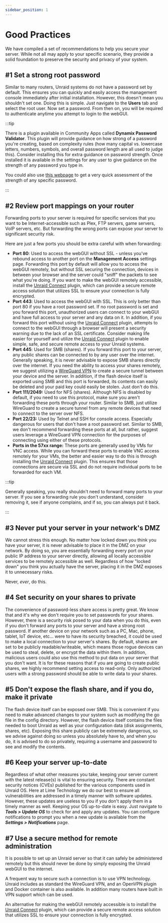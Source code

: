 ```yaml
---
sidebar_position: 1
---
```


# Good Practices

We have compiled a set of recommendations to help you secure your server. While not all may apply to your specific scenario, they provide a solid foundation to preserve the security and privacy of your system.

## \#1 Set a strong root password

Similar to many routers, Unraid systems do not have a password set by default. This ensures you can quickly and easily access the management console immediately after initial installation. However, this doesn't mean you shouldn't set one. Doing this is simple. Just navigate to the **Users** tab and select the root user. Now set a password. From then on, you will be required to authenticate anytime you attempt to login to the webGUI.

:::tip

There is a plugin available in Community Apps called **Dynamix Password Validator**. This plugin will provide guidance on how strong of a password you're creating, based on complexity rules (how many capital vs. lowercase letters, numbers, symbols, and overall password length are all used to judge this). Consider installing this for extra guidance on password strength. Once installed it is available in the settings for any user to give guidance on the strength of any password you type in.

You could also use [this webpage](https://bitwarden.com/password-strength/) to get a very quick assessment of the strength of any specific password.

:::

## \#2 Review port mappings on your router

Forwarding ports to your server is required for specific services that you want to be Internet-accessible such as Plex, FTP servers, game servers, VoIP servers, etc. But forwarding the wrong ports can expose your server to significant security risk.

Here are just a few ports you should be extra careful with when forwarding:

* **Port 80**: Used to access the webGUI without SSL - unless you've rebound access to another port on the **Management Access** settings page. Forwarding this port by default will allow you to access the webGUI remotely, but without SSL securing the connection, devices in between your browser and the server could "sniff" the packets to see what you're doing. If you want to make the webGUI remotely accessible, install the [Unraid Connect](/connect/about.md) plugin, which can provide a secure remote access solution that utilizes SSL to ensure your connection is fully encrypted.
* **Port 443**: Used to access the webGUI with SSL. This is only better than port 80 if you have a root password set. If no root password is set and you forward this port, unauthorized users can connect to your webGUI and have full access to your server and any data on it. In addition, if you forward this port without using the [Unraid Connect](/connect/about.md) plugin, attempts to connect to the webGUI through a browser will present a security warning due to the lack of an SSL certificate.
  Consider making life easier for yourself and utilize the [Unraid Connect](/connect/about.md) plugin to enable simple, safe, and secure remote access to your Unraid systems.
* **Port 445**: Used for SMB (shares). If you forward this port to your server, any public shares can be connected to by any user over the internet. Generally speaking, it is never advisable to expose SMB shares directly over the internet. If you need the ability to access your shares remotely, we suggest utilizing a [WireGuard VPN](./vpn.md) to create a secure tunnel between your device and the server. In addition, if the flash device itself is exported using SMB and this port is forwarded, its contents can easily be deleted and your paid key could easily be stolen. Just don't do this.
* **Port 111/2049:** Used for NFS (shares). Although NFS is disabled by default, if you need to use this protocol, make sure you aren't forwarding these ports through your router. Similar to SMB, just utilize WireGuard to create a secure tunnel from any remote devices that need to connect to the server over NFS.
* **Port 22/23:** Used by Telnet and SSH for console access.
  Especially dangerous for users that don't have a root password set.
  Similar to SMB, we don't recommend forwarding these ports at all, but rather, suggest users leverage a WireGuard VPN connection for the purposes of connecting using either of these protocols.
* **Ports in the 57xx range:** These ports are generally used by VMs for VNC access. While you can forward these ports to enable VNC access remotely for your VMs, the better and easier way to do this is through installing the [Unraid Connect](/connect/about.md) plugin.
  This ensures that those connections are secure via SSL and do not require individual ports to be forwarded for each VM.

:::tip

Generally speaking, you really shouldn't need to forward many ports to your server. If you see a forwarding rule you don't understand, consider removing it, see if anyone complains, and if so, you can always put it back.

:::

## \#3 Never put your server in your network's DMZ

We cannot stress this enough. No matter how locked down you think you have your server, it is never advisable to place it in the DMZ on your network. By doing so, you are essentially forwarding every port on your public IP address to your server directly, allowing all locally accessible services to be remotely accessible as well. Regardless of how "locked down" you think you actually have the server, placing it in the DMZ exposes it to unnecessary risks.

Never, *ever*, do this.

## \#4 Set security on your shares to private

The convenience of password-less share access is pretty great. We know that and it's why we don't require you to set passwords for your shares. However, there is a security risk posed to your data when you do this, even if you don't forward any ports to your server and have a strong root password. If another device on your network such as a PC, Mac, phone, tablet, IoT device, etc... were to have its security breached, it could be used to make a local connection to your server's shares. By default, shares are set to be publicly readable/writeable, which means those rogue devices can be used to steal, delete, or encrypt the data within them. In addition, malicious users could also use this method to put data on your server that you don't want. It is for these reasons that if you are going to create public shares, we highly recommend setting access to read-only. Only authorized users with a strong password should be able to write data to your shares.

## \#5 Don't expose the flash share, and if you do, make it private

The flash device itself can be exposed over SMB. This is convenient if you need to make advanced changes to your system such as modifying the go file in the config directory. However, the flash device itself contains the files needed to boot Unraid as well as your configuration data (disk assignments, shares, etc). Exposing this share publicly can be extremely dangerous, so we advise against doing so unless you absolutely have to, and when you do, it is advised to do so privately, requiring a username and password to see and modify the contents.

## \#6 Keep your server up-to-date

Regardless of what other measures you take, keeping your server current with the latest release(s) is vital to ensuring security. There are constant security notices (CVEs) published for the various components used in Unraid OS. Here at Lime Technology we do our best to ensure all vulnerabilities are addressed in a timely manner with software updates. However, these updates are useless to you if you don't apply them in a timely manner as well. Keeping your OS up-to-date is easy. Just navigate to ***Tools > Update OS*** to check for and apply any updates. You can configure notifications to prompt you when a new update is available from the ***Settings > Notifications*** page.

## \#7 Use a secure method for remote administration

It is possible to set up an Unraid server so that it can safely be administered remotely but this should never be done by simply exposing the Unraid webGUI to the internet.

A frequent way to secure such a connection is to use VPN technology. Unraid includes as standard the WireGuard VPN, and an OpenVPN plugin and Docker container is also available. In addition many routers have built in VPN support which can be used.

An alternative for making the webGUI remotely accessible is to install the [Unraid Connect](/connect/about.md) plugin, which can provide a secure remote access solution that utilizes SSL to ensure your connection is fully encrypted.
